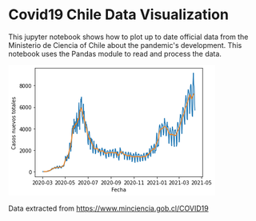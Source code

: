 # Covid19 Chile Data Visualization 

This jupyter notebook shows how to plot up to date official data from the Ministerio de Ciencia of Chile about the pandemic's development. This notebook uses the Pandas module to read and process the data. 

![](covid_evolution_chile_13apr2021.png)

Data extracted from https://www.minciencia.gob.cl/COVID19
